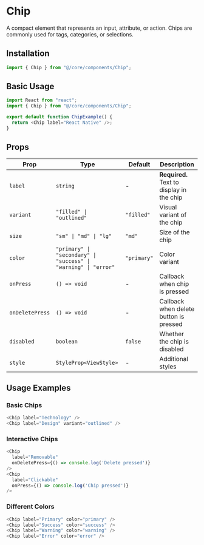 # Chip

A compact element that represents an input, attribute, or action. Chips are commonly used for tags, categories, or selections.

## Installation

```typescript
import { Chip } from "@/core/components/Chip";
```

## Basic Usage

```typescript
import React from "react";
import { Chip } from "@/core/components/Chip";

export default function ChipExample() {
  return <Chip label="React Native" />;
}
```

## Props

| Prop            | Type                                                            | Default     | Description                               |
| --------------- | --------------------------------------------------------------- | ----------- | ----------------------------------------- |
| `label`         | `string`                                                        | -           | **Required.** Text to display in the chip |
| `variant`       | `"filled" \| "outlined"`                                        | `"filled"`  | Visual variant of the chip                |
| `size`          | `"sm" \| "md" \| "lg"`                                          | `"md"`      | Size of the chip                          |
| `color`         | `"primary" \| "secondary" \| "success" \| "warning" \| "error"` | `"primary"` | Color variant                             |
| `onPress`       | `() => void`                                                    | -           | Callback when chip is pressed             |
| `onDeletePress` | `() => void`                                                    | -           | Callback when delete button is pressed    |
| `disabled`      | `boolean`                                                       | `false`     | Whether the chip is disabled              |
| `style`         | `StyleProp<ViewStyle>`                                          | -           | Additional styles                         |

## Usage Examples

### Basic Chips

```typescript
<Chip label="Technology" />
<Chip label="Design" variant="outlined" />
```

### Interactive Chips

```typescript
<Chip
  label="Removable"
  onDeletePress={() => console.log('Delete pressed')}
/>
<Chip
  label="Clickable"
  onPress={() => console.log('Chip pressed')}
/>
```

### Different Colors

```typescript
<Chip label="Primary" color="primary" />
<Chip label="Success" color="success" />
<Chip label="Warning" color="warning" />
<Chip label="Error" color="error" />
```
